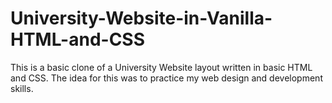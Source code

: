# University-Website-in-Vanilla-HTML-and-CSS

This is a basic clone of a University Website layout written in basic HTML and CSS. The idea for this was to practice my web design and development skills. 

